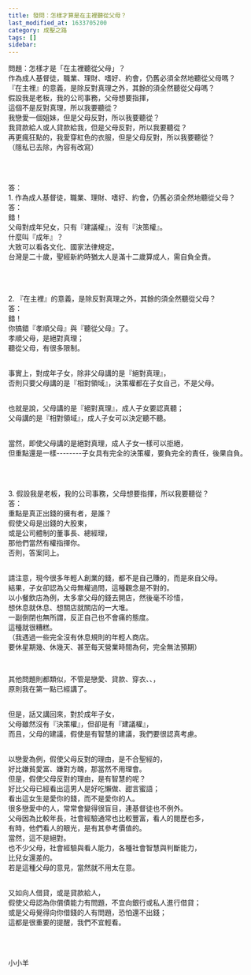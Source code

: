 ```yaml
---
title: 發問：怎樣才算是在主裡聽從父母？
last_modified_at: 1633705200
category: 成聖之路
tags: []
sidebar: 
---
```


<p>問題：怎樣才是「在主裡聽從父母」？<br/>
作為成人基督徒，職業、理財、嗜好、約會，仍舊必須全然地聽從父母嗎？<br/>
『在主裡』的意義，是除反對真理之外，其餘的須全然聽從父母嗎？<br/>
假設我是老板，我的公司事務，父母想要指揮，<br/>
這個不是反對真理，所以我要聽從？<br/>
我戀愛一個姐妹，但是父母反對，所以我要聽從？<br/>
我貸款給人或人貸款給我，但是父母反對，所以我要聽從？<br/>
再更瘋狂點的，我愛穿紅色的衣服，但是父母反對，所以我要聽從？<br/>
（隱私已去除，內容有改寫）</p>
<p> </p>
<p><br/>
答：<br/>
1. 作為成人基督徒，職業、理財、嗜好、約會，仍舊必須全然地聽從父母？<br/>
答：<br/>
錯！<br/>
父母對成年兒女，只有『建議權』，沒有『決策權』。<br/>
什麼叫『成年』？<br/>
大致可以看各文化、國家法律規定。<br/>
台灣是二十歲，聖經新約時猶太人是滿十二歲算成人，需自負全責。<br/>
 <br/>
 </p>
<p><br/>
2. 『在主裡』的意義，是除反對真理之外，其餘的須全然聽從父母？<br/>
答：<br/>
錯！<br/>
你搞錯『孝順父母』與『聽從父母』了。<br/>
孝順父母，是絕對真理；<br/>
聽從父母，有很多限制。<br/>
 </p>
<p>事實上，對成年子女，除非父母講的是『絕對真理』，<br/>
否則只要父母講的是『相對領域』，決策權都在子女自己，不是父母。</p>
<p><br/>
也就是說，父母講的是『絕對真理』，成人子女要認真聽；<br/>
父母講的是『相對領域』，成人子女可以決定聽不聽。</p>
<p><br/>
當然，即使父母講的是絕對真理，成人子女一樣可以拒絕，<br/>
但重點還是一樣--------子女具有完全的決策權，要負完全的責任，後果自負。</p>
<p> </p>
<p><br/>
3. 假設我是老板，我的公司事務，父母想要指揮，所以我要聽從？<br/>
答：<br/>
重點是真正出錢的擁有者，是誰？<br/>
假使父母是出錢的大股東，<br/>
或是公司體制的董事長、總經理，<br/>
那他們當然有權指揮你。<br/>
否則，答案同上。</p>
<p><br/>
請注意，現今很多年輕人創業的錢，都不是自己賺的，而是來自父母。<br/>
結果，子女卻認為父母無權過問，這種觀念是不對的。<br/>
以小餐飲店為例，太多拿父母的錢去開店，然後毫不珍惜，<br/>
想休息就休息、想關店就關店的一大堆。<br/>
一副倒閉也無所謂，反正自己也不會痛的態度。<br/>
這種就很糟糕。<br/>
（我遇過一些完全沒有休息規則的年輕人商店。<br/>
要休星期幾、休幾天、甚至每天營業時間為何，完全無法預期）</p>
<p> </p>
<p>其他問題則都類似，不管是戀愛、貸款、穿衣、、，<br/>
原則我在第一點已經講了。</p>
<p><br/>
但是，話又講回來，對於成年子女，<br/>
父母雖然沒有『決策權』，但卻是有『建議權』，<br/>
而且，父母的建議，假使是有智慧的建議，我們要很認真考慮。</p>
<p><br/>
以戀愛為例，假使父母反對的理由，是不合聖經的，<br/>
好比嫌貧愛富、嫌對方醜，那當然不用理會。<br/>
但是，假使父母反對的理由，是有智慧的呢？<br/>
好比父母已經看出這男人是好吃懶做、甜言蜜語；<br/>
看出這女生是愛你的錢，而不是愛你的人。<br/>
很多戀愛中的人，常常會變得很盲目，連基督徒也不例外。<br/>
父母因為比較年長，社會經驗通常也比較豐富，看人的閱歷也多，<br/>
有時，他們看人的眼光，是有其參考價值的。<br/>
當然，這不是絕對。<br/>
也不少父母，社會經驗與看人能力，各種社會智慧與判斷能力，<br/>
比兒女還差的。<br/>
若是這種父母的意見，當然就不用太在意。</p>
<p><br/>
又如向人借貸，或是貸款給人，<br/>
假使父母認為你償債能力有問題，不宜向銀行或私人進行借貸；<br/>
或是父母覺得向你借錢的人有問題，恐怕還不出錢；<br/>
這都是很重要的提醒，我們不宜輕看。<br/>
 </p>
<p> </p>
<p>小小羊</p>
